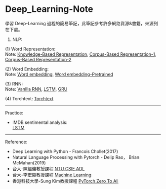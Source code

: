 # Deep_Learning-Note
學習 Deep-Learning 過程的簡易筆記，此筆記參考許多網路資源&書籍，來源列在下處。

1. NLP:

(1) Word Representation:
<br>Note:
[Knowledge-Based Representation](https://github.com/HsiaSharpie/Deep_Learning-Practice/blob/master/corpus-based%20representation-1.md), [Corpus-Based Representation-1](https://github.com/HsiaSharpie/Deep_Learning-Practice/blob/master/corpus-based%20representation-1.md), [Corpus-Based Representation-2](https://github.com/HsiaSharpie/Deep_Learning-Practice/blob/master/corpus-based%20representation-2.md)

(2) Word Embedding:
<br>Note:
[Word embedding](https://github.com/HsiaSharpie/Deep_Learning-Practice/blob/master/word%20embedding.md),
[Word embedding-Pretrained](https://github.com/HsiaSharpie/Deep_Learning-Practice/blob/master/word%20embedding-Pretrained.md)

(3) RNN:
<br>Note:
[Vanilla RNN](https://github.com/HsiaSharpie/Deep_Learning-Practice/blob/master/vanilla%20rnn.md),
[LSTM](),
[GRU]()

(4) Torchtext:
[Torchtext](https://github.com/HsiaSharpie/Deep_Learning-Note/blob/master/torchtext.md)

------------------------------------------------------------------------------
Practice:
* IMDB sentimental analysis:
<br>[LSTM](https://github.com/HsiaSharpie/IMDB_sentiment-analysis)


------------------------------------------------------------------------------
Reference:
* Deep Learning with Python - Francois Chollet(2017)
* Natural Language Processing with Pytorch - Delip Rao， Brian McMahan(2019)
* 台大-陳縕儂教授課程 [NTU CSIE ADL](https://www.youtube.com/playlist?list=PLOAQYZPRn2V7ZDNiCrrGAr1JVO3DssOkX)
* 台大-李宏毅教授課程 [Machine Learning](https://www.youtube.com/watch?v=CXgbekl66jc&list=PLJV_el3uVTsPy9oCRY30oBPNLCo89yu49)
* 香港科技大學-Sung Kim教授課程 [PyTorch Zero To All](https://www.youtube.com/playlist?list=PLlMkM4tgfjnJ3I-dbhO9JTw7gNty6o_2m)
